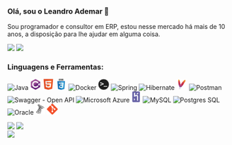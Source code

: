 
### Olá, sou o Leandro Ademar 👋

Sou programador e consultor em ERP, estou nesse mercado há mais de 10 anos, a disposição para lhe ajudar em alguma coisa.

<div>
  <a href="https://twitter.com/leandroademar" target="_blank"><img src="https://img.icons8.com/color/48/000000/twitter--v2.png"/></a>
  <a href="https://www.linkedin.com/in/leandroademar/" target="_blank"><img src="https://img.icons8.com/fluency/48/000000/linkedin.png"/></a>
</div>
  
 ### Linguagens e Ferramentas:</summary>

<p align="left">
<img height="25" src="https://www.vectorlogo.zone/logos/java/java-icon.svg" title="Java" alt="Java" /></code>
<img height="25" src="https://raw.githubusercontent.com/devicons/devicon/master/icons/csharp/csharp-original.svg" title="C#" alt="C#" /></code>
<img width="25" height="25" src="https://raw.githubusercontent.com/devicons/devicon/master/icons/html5/html5-original.svg" title="HTML" alt="HTML" />
<img width="25" height="25" src="https://raw.githubusercontent.com/devicons/devicon/master/icons/css3/css3-original-wordmark.svg" title="CSS" alt="CSS" />
<img height="25" src="https://raw.githubusercontent.com/leandrocgsi/leandrocgsi/2331dded51784b78b8b66fd83037b2f2e28943e3/svg_logos/docker_logo.svg" title="Docker" alt="Docker" />
<img height="25" src="https://raw.githubusercontent.com/github/explore/80688e429a7d4ef2fca1e82350fe8e3517d3494d/topics/terminal/terminal.png" title="Terminal" alt="Terminal">
<img width="25" height="25" src="https://www.vectorlogo.zone/logos/springio/springio-icon.svg" title="Spring" alt="Spring" /></code>
<img width="25" height="25" src="https://www.vectorlogo.zone/logos/hibernate/hibernate-icon.svg" title="Hibernate" alt="Hibernate" /></code>
<img width="25" height="25" src="https://raw.githubusercontent.com/vscode-icons/vscode-icons/master/icons/file_type_maven.svg" title="Apache Maven" alt="Apache Maven" /></code>
<img width="25" height="25" src="https://www.vectorlogo.zone/logos/getpostman/getpostman-icon.svg" title="Postman" alt="Postman" /></code>
<img width="25" height="25" src="https://www.vectorlogo.zone/logos/openapis/openapis-icon.svg" title="Swagger - Open API" alt="Swagger - Open API" /></code>
<img width="25" height="25" src="https://www.vectorlogo.zone/logos/microsoft_azure/microsoft_azure-icon.svg" title="Microsoft Azure" alt="Microsoft Azure" /></code>
<img width="22" height="25" src="https://raw.githubusercontent.com/devicons/devicon/master/icons/heroku/heroku-plain.svg" title="Heroku" alt="Heroku"/></code>
<img width="25" height="25" src="https://www.vectorlogo.zone/logos/mysql/mysql-icon.svg" title="MySQL" alt="MySQL"/></code>
<img width="25" height="25" src="https://www.vectorlogo.zone/logos/postgresql/postgresql-icon.svg" title="Postgres SQL" alt="Postgres SQL"/></code>
<img width="25" height="25" src="https://www.vectorlogo.zone/logos/oracle/oracle-icon.svg" title="Oracle" alt="Oracle"/></code>
<img width="22" height="25" src="https://raw.githubusercontent.com/devicons/devicon/master/icons/microsoftsqlserver/microsoftsqlserver-plain.svg" title="SQL Server" alt="SQL Server"/></code>
<img height="25" src="https://raw.githubusercontent.com/devicons/devicon/master/icons/git/git-original.svg" title="GIT" alt="GIT">

</p>

 

<div>
  <img height="180em" src="https://github-readme-stats.vercel.app/api?username=leandroademar&show_icons=true&theme=algolia&include_all_commits=true&count_private=true"/>
  <img height="180em" src="https://github-readme-stats.vercel.app/api/top-langs/?username=leandroademar&layout=compact&langs_count=6&theme=algolia&count_private=true&include_all_commits=true"/>
</div>
</div>
<img height="180em" src="https://github-readme-streak-stats.herokuapp.com/?user=leandroademar&show_icons=true&hide_border=true&count_private=true&include_all_commits=true&theme=algolia" />
</div>



